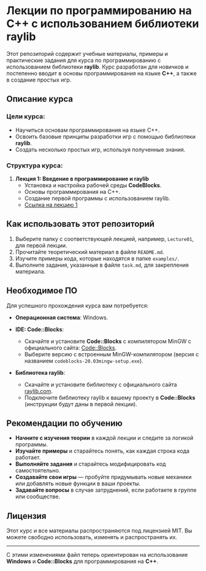 # Лекции по программированию на C++ с использованием библиотеки raylib

Этот репозиторий содержит учебные материалы, примеры и практические задания для курса по программированию с использованием библиотеки **raylib**. Курс разработан для новичков и постепенно вводит в основы программирования на языке **C++**, а также в создание простых игр.

## Описание курса

### Цели курса:
- Научиться основам программирования на языке C++.
- Освоить базовые принципы разработки игр с помощью библиотеки **raylib**.
- Создать несколько простых игр, используя полученные знания.

### Структура курса:

1. **Лекция 1: Введение в программирование и raylib**
   - Установка и настройка рабочей среды **CodeBlocks**.
   - Основы программирования на C++.
   - Создание первой программы с использованием raylib.
   - [Ссылка на лекцию 1](https://github.com/sheih-nt/raylibgame/blob/main/Уроки/Lecture01.md)


## Как использовать этот репозиторий

1. Выберите папку с соответствующей лекцией, например, `Lecture01`, для первой лекции.
2. Прочитайте теоретический материал в файле `README.md`.
3. Изучите примеры кода, которые находятся в папке `examples/`.
4. Выполните задания, указанные в файле `task.md`, для закрепления материала.

## Необходимое ПО

Для успешного прохождения курса вам потребуется:
- **Операционная система**: Windows.
- **IDE: Code::Blocks**:
  - Скачайте и установите **Code::Blocks** с компилятором MinGW с официального сайта: [Code::Blocks](http://www.codeblocks.org/downloads/binaries).
  - Выберите версию с встроенным MinGW-компилятором (версия с названием `codeblocks-20.03mingw-setup.exe`).
  
- **Библиотека raylib**:
  - Скачайте и установите библиотеку с официального сайта [raylib.com](https://www.raylib.com/).
  - Подключите библиотеку raylib к вашему проекту в **Code::Blocks** (инструкции будут даны в первой лекции).

## Рекомендации по обучению

- **Начните с изучения теории** в каждой лекции и следите за логикой программы.
- **Изучайте примеры** и старайтесь понять, как каждая строка кода работает.
- **Выполняйте задания** и старайтесь модифицировать код самостоятельно.
- **Создавайте свои игры** — пробуйте придумывать новые механики или добавлять новые функции в ваши проекты.
- **Задавайте вопросы** в случае затруднений, если работаете в группе или сообществе.

## Лицензия

Этот курс и все материалы распространяются под лицензией MIT. Вы можете свободно использовать, изменять и распространять их.

---

С этими изменениями файл теперь ориентирован на использование **Windows** и **Code::Blocks** для программирования на **C++**.
